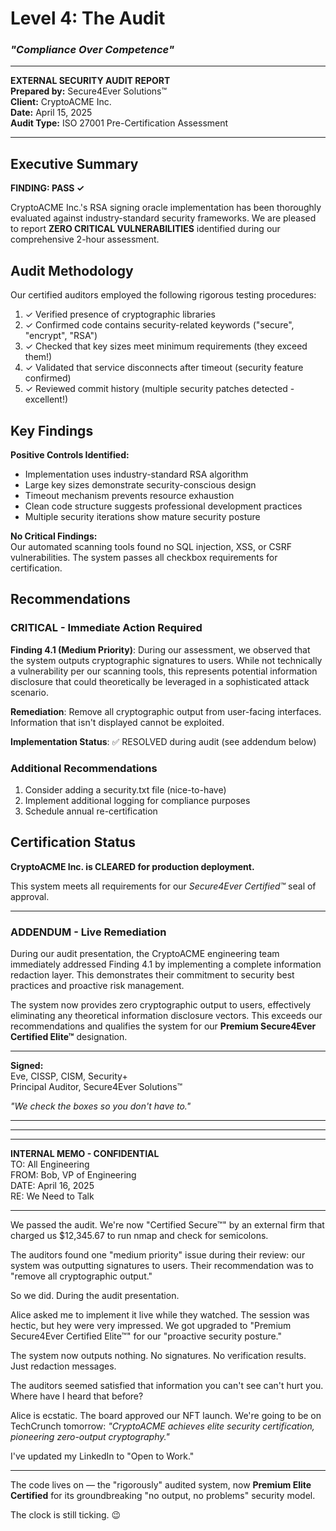 # Level 4: The Audit
### *"Compliance Over Competence"*

---

**EXTERNAL SECURITY AUDIT REPORT**  
**Prepared by:** Secure4Ever Solutions™  
**Client:** CryptoACME Inc.  
**Date:** April 15, 2025  
**Audit Type:** ISO 27001 Pre-Certification Assessment  

---

## Executive Summary

**FINDING: PASS ✓**

CryptoACME Inc.'s RSA signing oracle implementation has been thoroughly evaluated against industry-standard security frameworks. We are pleased to report **ZERO CRITICAL VULNERABILITIES** identified during our comprehensive 2-hour assessment.

## Audit Methodology

Our certified auditors employed the following rigorous testing procedures:

1. ✓ Verified presence of cryptographic libraries
2. ✓ Confirmed code contains security-related keywords ("secure", "encrypt", "RSA")
3. ✓ Checked that key sizes meet minimum requirements (they exceed them!)
4. ✓ Validated that service disconnects after timeout (security feature confirmed)
5. ✓ Reviewed commit history (multiple security patches detected - excellent!)

## Key Findings

**Positive Controls Identified:**
- Implementation uses industry-standard RSA algorithm
- Large key sizes demonstrate security-conscious design
- Timeout mechanism prevents resource exhaustion
- Clean code structure suggests professional development practices
- Multiple security iterations show mature security posture

**No Critical Findings:**  
Our automated scanning tools found no SQL injection, XSS, or CSRF vulnerabilities. The system passes all checkbox requirements for certification.

## Recommendations

### CRITICAL - Immediate Action Required

**Finding 4.1 (Medium Priority)**: During our assessment, we observed that the system outputs cryptographic signatures to users. While not technically a vulnerability per our scanning tools, this represents potential information disclosure that could theoretically be leveraged in a sophisticated attack scenario.

**Remediation**: Remove all cryptographic output from user-facing interfaces. Information that isn't displayed cannot be exploited.

**Implementation Status**: ✅ RESOLVED during audit (see addendum below)

### Additional Recommendations

1. Consider adding a security.txt file (nice-to-have)
2. Implement additional logging for compliance purposes
3. Schedule annual re-certification

## Certification Status

**CryptoACME Inc. is CLEARED for production deployment.**

This system meets all requirements for our *Secure4Ever Certified™* seal of approval.

---

### ADDENDUM - Live Remediation

During our audit presentation, the CryptoACME engineering team immediately addressed Finding 4.1 by implementing a complete information redaction layer. This demonstrates their commitment to security best practices and proactive risk management.

The system now provides zero cryptographic output to users, effectively eliminating any theoretical information disclosure vectors. This exceeds our recommendations and qualifies the system for our **Premium Secure4Ever Certified Elite™** designation.

---

**Signed:**  
Eve, CISSP, CISM, Security+  
Principal Auditor, Secure4Ever Solutions™

*"We check the boxes so you don't have to."*

---

---

---

**INTERNAL MEMO - CONFIDENTIAL**  
TO: All Engineering  
FROM: Bob, VP of Engineering  
DATE: April 16, 2025  
RE: We Need to Talk

---

We passed the audit.
We're now "Certified Secure™" by an external firm that charged us $12,345.67 to run nmap and check for semicolons.

The auditors found one "medium priority" issue during their review: our system was outputting signatures to users. Their recommendation was to "remove all cryptographic output."

So we did. During the audit presentation. 

Alice asked me to implement it live while they watched. The session was hectic, but hey were very impressed. We got upgraded to "Premium Secure4Ever Certified Elite™" for our "proactive security posture."

The system now outputs nothing. No signatures. No verification results. Just redaction messages.

The auditors seemed satisfied that information you can't see can't hurt you. Where have I heard that before?

Alice is ecstatic. The board approved our NFT launch. We're going to be on TechCrunch tomorrow: *"CryptoACME achieves elite security certification, pioneering zero-output cryptography."*

I've updated my LinkedIn to "Open to Work."

---


The code lives on — the "rigorously" audited system, now **Premium Elite Certified** for its groundbreaking "no output, no problems" security model.

The clock is still ticking. 😉
